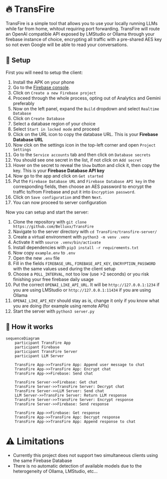 # 🔥 TransFire

TransFire is a simple tool that allows you to use your locally running LLMs while far from home, whitout requiring port forwarding. TransFire will route an OpenAI compatible API exposed by LMStudio or Ollama through your firebase instance of choice, encrypting all traffic with a pre-shared AES key so not even Google will be able to read your conversations.

## 🔨 Setup

First you will need to setup the client:

1. Install the APK on your phone
2. Go to the [Firebase console](https://console.firebase.google.com/).
3. Click on `Create a new Firebase project`
4. Proceed through the whole process, opting out of Analytics and Gemini preferably
5. Now on the left panel, expand the `Build` dropdown and select `Realtime Database`
6. Click on `Create Database`
7. Select a database region of your choice
8. Select `Start in locked mode` and proceed
9. Click on the URL icon to copy the database URL. This is your **Firebase Database URL**
10. Now clck on the settings icon in the top-left corner and open `Project Settings`
11. Go to the `Service accounts` tab and then click on `Database secrets`
12. You should see one secret in the list, if not click on `Add secret`
13. Hover on the secret to reveal the `Show` button and click it, then copy the key. This is your **Firebase Database API key**
14. Now go to the app and click on `Get started`
15. Put the `Firebase Database URL` and `Firebase Database API key` in the corresponding fields, then choose an AES password to encrypt the traffic to/from Firebase and put it into `Encryption password`.
16. Click on `Save configuration` and then `Next`.
17. You can now proceed to server configuration

Now you can setup and start the server:

1. Clone the repository with `git clone https://github.com/Belluxx/TransFire`
2. Navigate to the server directory with `cd TransFire/transfire-server/`
3. Create a virtual environment with `python3 -m venv .venv`
4. Activate it with `source .venv/bin/activate`
5. Install dependencies with `pip3 install -r requirements.txt`
6. Now copy `example.env` to `.env`
7. Open the new `.env` file
8. Fill in the fields `FIREBASE_URL`, `FIREBASE_API_KEY`, `ENCRYPTION_PASSWORD` with the same values used during the client setup
9. Choose a `POLL_INTERVAL`, not too low (use >2 seconds) or you risk finishing your free firebase daily usage
10. Put the correct `OPENAI_LIKE_API_URL`. It will be `http://127.0.0.1:1234` if you are using LMStudio or `http://127.0.0.1:11434` if you are using Ollama
11. `OPENAI_LIKE_API_KEY` should stay as is, change it only if you know what you are doing (for example using remote APIs)
12. Start the server with `python3 server.py`

## 🔩 How it works
```mermaid
sequenceDiagram
    participant TransFire App
    participant Firebase
    participant TransFire Server
    participant LLM Server

    TransFire App->>TransFire App: Append user message to chat
    TransFire App->>TransFire App: Encrypt chat
    TransFire App->>Firebase: Send chat
    
    TransFire Server->>Firebase: Get chat
    TransFire Server->>TransFire Server: Decrypt chat
    TransFire Server->>LLM Server: Send chat
    LLM Server->>TransFire Server: Return LLM response
    TransFire Server->>TransFire Server: Encrypt response
    TransFire Server->>Firebase: Send response
    
    TransFire App->>Firebase: Get response
    TransFire App->>TransFire App: Decrypt response
    TransFire App->>TransFire App: Append response to chat
```

# ⚠️ Limitations

- Currently this project does not support two simultaneous clients using the same Firebase Database
- There is no automatic detection of available models due to the heterogeneity of Ollama, LMStudio, etc...
